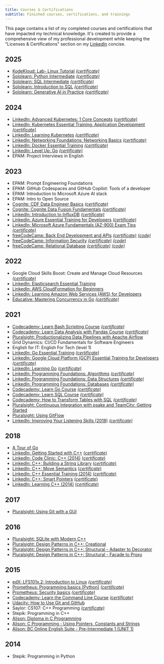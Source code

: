 ```yaml
---
title: Courses & Certifications
subtitle: Finished courses, certifications, and trainings
---
```


This page contains a list of my completed courses and certifications that have impacted my technical knowledge.
It's created to provide a comprehensive view of my professional development while keeping the "Licenses & Certifications" section on my [LinkedIn](https://www.linkedin.com/in/alexandear/) concise.

## 2025

- [KodeKloud: Lab- Linux Tutorial](https://learn.kodekloud.com/courses/lab-linux-tutorial) [*(certificate)*](https://learn.kodekloud.com/certificate/c2a85b0f-e1c3-4d5a-a172-8385b14f9c72)
- [Sololearn: Python Intermediate](https://www.sololearn.com/en/learn/courses/python-intermediate) [*(certificate)*](./../../doc/certificates/sololearn/Python_Intermediate_fc95abf4-90b4-4367-838f-ee0714c8acf4.pdf)
- [Sololearn: SQL Intermediate](https://www.sololearn.com/en/learn/courses/sql-intermediate) [*(certificate)*](./../../doc/certificates/sololearn/SQL_Intermediate_8aeb549a-6137-418e-9506-7d681b98d3ff.pdf)
- [Sololearn: Introduction to SQL](https://www.sololearn.com/en/learn/courses/sql-introduction) [*(certificate)*](./../../doc/certificates/sololearn/Introduction_to_SQL_9f78e421-1c25-4037-a125-4c91210cb5a5.pdf)
- [Sololearn: Generative AI in Practice](https://www.sololearn.com/en/learn/courses/genai-in-practice) [*(certificate)*](./../../doc/certificates/sololearn/Generative_AI_in_Practice_b742153f-9158-400b-8108-4d08bbbefae8.pdf)

## 2024

- [LinkedIn: Advanced Kubernetes: 1 Core Concepts](https://www.linkedin.com/learning/advanced-kubernetes-1-core-concepts) [*(certificate)*](https://www.linkedin.com/learning/certificates/d6d7f84555e9ba61262228104e6f83af7f3df1329333ad14ff4c38f9d336a518)
- [LinkedIn: Kubernetes Essential Training: Application Development](https://www.linkedin.com/learning/kubernetes-essential-training-application-development) [*(certificate)*](https://www.linkedin.com/learning/certificates/e9123a7b7c689db8ba45949cbf4934dbf7958855a628f949fcd1775605a735d1)
- [LinkedIn: Learning Kubernetes](https://www.linkedin.com/learning/learning-kubernetes-16086900) [*(certificate)*](https://www.linkedin.com/learning/certificates/d087b02a9237c52e243b4623b251994423e27a6806cf76ab30eac87a96bb9cb5)
- [LinkedIn: Networking Foundations: Networking Basics](https://www.linkedin.com/learning/networking-foundations-networking-basics) [*(certificate)*](https://www.linkedin.com/learning/certificates/54bf3adc4643ef628e7a717a1d3bc2cd2d1733fe8ea3893c6da4aed423a05f54)
- [LinkedIn: Docker Essential Training](https://www.linkedin.com/learning/docker-essential-training) [*(certificate)*](https://www.linkedin.com/learning/certificates/e6c2db71aa16a26b0f5af95af276622e06fd731f45c1d54d671e9e86c43f49bd)
- [LinkedIn: Level Up: Go](https://www.linkedin.com/learning/level-up-go) [*(certificate)*](https://www.linkedin.com/learning/certificates/c321b4737def67414b835c220515fd13cb1b1b496276278a23f6881c8fc9d943)
- EPAM: Project Interviews in English

## 2023

- EPAM: Prompt Engineering Foundations
- EPAM: GitHub Codespaces and GitHub Copilot: Tools of a developer
- EPAM: Introduction to Microsoft Azure AI stack
- EPAM: Intro to Open Source
- [Cognite: CDF Data Engineer Basics](https://learn.cognite.com/data-engineer-basics-integrations-assessment) [*(certificate)*](https://verify.skilljar.com/c/dkn826uf5fdq)
- [Cognite: Cognite Data Fusion Fundamentals](https://learn.cognite.com/cdf-fundamentals-assessment) [*(certificate)*](https://verify.skilljar.com/c/ejt6ys6qpcs2)
- [LinkedIn: Introduction to InfluxDB](https://www.linkedin.com/learning/influxdb-for-time-series-data-ingest-analyze-and-visualize-data-19238566) [*(certificate)*](https://www.linkedin.com/learning/certificates/e70a4caa2f930239e9b0d10c6d229821ab7e36ec94db0e8e9cd0adb65963adbd)
- [LinkedIn: Azure Essential Training for Developers](https://www.linkedin.com/learning/azure-essential-training-for-developers) [*(certificate)*](https://www.linkedin.com/learning/certificates/c7f6fa37698be8fc07d2f02f668ee8e8e9314b0a44bf7e9d0e3782ba6da956ad)
- [LinkedIn: Microsoft Azure Fundamentals (AZ-900) Exam Tips](https://www.linkedin.com/learning/microsoft-azure-fundamentals-az-900-exam-tips) [*(certificate)*](https://www.linkedin.com/learning/certificates/5c9021c463882c3ebed92b6a8781fa4a404e8de52a534aeeb88e08470ff21e9b)
- [freeCodeCamp: Back End Development and APIs](https://www.freecodecamp.org/learn/back-end-development-and-apis/) [*(certificate)*](https://www.freecodecamp.org/certification/alexandear/back-end-development-and-apis) [*(code)*](https://github.com/alexandear/freeCodeCamp/tree/main/backend-development)
- [freeCodeCamp: Information Security](https://www.freecodecamp.org/learn/information-security/) [*(certificate)*](https://www.freecodecamp.org/certification/alexandear/information-security-v7) [*(code)*](https://github.com/alexandear/freeCodeCamp/tree/main/information-security)
- [freeCodeCamp: Relational Database](https://www.freecodecamp.org/learn/relational-database/) [*(certificate)*](https://www.freecodecamp.org/certification/alexandear/relational-database-v8) [*(code)*](https://github.com/alexandear/freeCodeCamp/tree/main/relational-database)

## 2022

- Google Cloud Skills Boost: Create and Manage Cloud Resources [*(certificate)*](https://www.cloudskillsboost.google/public_profiles/289497b8-b9ea-47a9-9549-587ac9a1efae/badges/2697066)
- [LinkedIn: Elasticsearch Essential Training](https://www.linkedin.com/learning/elasticsearch-essential-training)
- [LinkedIn: AWS CloudFormation for Beginners](https://www.linkedin.com/learning/learning-aws-cloudformation)
- [LinkedIn: Learning Amazon Web Services (AWS) for Developers](https://www.linkedin.com/learning/learning-amazon-web-services-aws-for-developers-2)
- [Educative: Mastering Concurrency in Go](https://www.educative.io/courses/mastering-concurrency-in-go) [*(certificate)*](https://www.educative.io/verify-certificate/MjprXLC9JX4PwAy6xFRoM633Q0mZTZ)

## 2021

- [Codecademy: Learn Bash Scripting Course](https://www.codecademy.com/learn/bash-scripting) [*(certificate)*](https://www.codecademy.com/profiles/oleksandrRedko6704600618/certificates/37c55263a9f1b1f7603f7551c293ecbd)
- [Codecademy: Learn Data Analysis with Pandas Course](https://www.codecademy.com/learn/data-processing-pandas) [*(certificate)*](https://www.codecademy.com/profiles/oleksandrRedko6704600618/certificates/95dd3ed417d7d6c449afffc6401b310a)
- [Pluralsight: Productionalizing Data Pipelines with Apache Airflow](https://www.pluralsight.com/courses/productionalizing-data-pipelines-apache-airflow)
- Grid Dynamics: CI/CD Fundamentals for Software Engineers
- English for IT: English For Tech (level 1)
- [LinkedIn: Go Essential Training](https://www.linkedin.com/learning/go-essential-training-2018) [*(certificate)*](https://www.linkedin.com/learning/certificates/e7e3ba983f02a9a021b065464004da1da30fec9b3f60afeb6da0882e0ab7b926?trk=backfilled_certificate)
- [LinkedIn: Google Cloud Platform (GCP) Essential Training for Developers](https://www.linkedin.com/learning/google-cloud-platform-gcp-essential-training-for-developers) [*(certificate)*](https://www.linkedin.com/learning/certificates/3c9d868408e19be62e8cd6bc709dea1bfdbea93a51c1238e6788b24147e78d6d)
- [LinkedIn: Learning Go](https://www.linkedin.com/learning/learning-go-2021) [*(certificate)*](https://www.linkedin.com/learning/certificates/c9bc0bac9ed2769cb6bbbd2b39e152d868bc89d1119a97b966183adbaba8e0fc)
- [LinkedIn: Programming Foundations: Algorithms](https://www.linkedin.com/learning/programming-foundations-algorithms-2018) [*(certificate)*](https://www.linkedin.com/learning/certificates/08d9aeeedd2673fc1498fedc64835ef92ec52f53ffda4f7165578ca3fcc032f9)
- [LinkedIn: Programming Foundations: Data Structures](https://www.linkedin.com/learning/programming-foundations-data-structures-2019) [*(certificate)*](https://www.linkedin.com/learning/certificates/4f3f0d039667fcfce3a59bfa587deb5ef042a8dcf9a5a5b2e918ccb7fab44ef2)
- [LinkedIn: Programming Foundations: Databases](https://www.linkedin.com/learning/programming-foundations-databases-2) [*(certificate)*](https://www.linkedin.com/learning/certificates/9e25ea8055923676f479ca3337e73e5acaa5a0a12904496cb3c8459168660283)
- [Codecademy: Learn Go Course](https://www.codecademy.com/learn/learn-go) [*(certificate)*](https://www.codecademy.com/profiles/alexandear/certificates/60773d2e920679c8e46ff634b9ed2e6e)
- [Codecademy: Learn SQL Course](https://www.codecademy.com/learn/learn-sql) [*(certificate)*](https://www.codecademy.com/profiles/alexandear/certificates/042a4e5884e3eb6ea1f2a12be6abb851)
- [Codecademy: How to Transform Tables with SQL](https://www.codecademy.com/enrolled/courses/sql-table-transformation) [*(certificate)*](https://www.codecademy.com/profiles/alexandear/certificates/e5a7d252b2274abca4ea306d5fa4b4b6)
- [Pluralsight: Continuous Integration with psake and TeamCity: Getting Started](https://www.pluralsight.com/library/courses/continuous-integration-psake-teamcity-getting-started)
- [Pluralsight: Using GitFlow](https://www.pluralsight.com/library/courses/using-gitflow)
- [LinkedIn: Improving Your Listening Skills (2018)](https://www.linkedin.com/learning/improving-your-listening-skills-2018) [*(certificate)*](https://www.linkedin.com/learning/certificates/6c7c51f5d2557bd9b11468bcc02d855e4040a3df7e7c757962ff524eaddbd230)

## 2018

- [A Tour of Go](https://go.dev/tour)
- [LinkedIn: Getting Started with C++](https://www.linkedin.com/learning/paths/getting-started-with-c-plus-plus) [(*certificate*)](https://www.linkedin.com/learning/certificates/360ca8fdae247856f3d462074d619e20ff88c421257c1a353805303c592f3365)
- [LinkedIn: Code Clinic: C++ (2014)](https://www.linkedin.com/learning/code-clinic-c-plus-plus-2014) [(*certificate*)](https://www.linkedin.com/learning/certificates/21368f481037173ec9b0f99ca8db0685292276548982c6f07718349e66a5cb09)
- [LinkedIn: C++: Building a String Library](https://www.linkedin.com/learning/c-plus-plus-building-a-string-library) [(*certificate*)](https://www.linkedin.com/learning/certificates/0c3f4ad9eca128776f47a332077010fba9d1bee63dfcb5fbd7c77ea4a7c76a83)
- [LinkedIn: C++: Move Semantics](https://www.linkedin.com/learning/c-plus-plus-move-semantics) [(*certificate*)](https://www.linkedin.com/learning/certificates/f30a4837d8d660b2552e6f855d3dd343119317a16f02729659e887e9667f400b)
- [LinkedIn: C++ Essential Training (2014)](https://www.linkedin.com/learning/c-plus-plus-essential-training-2014) [(*certificate*)](https://www.linkedin.com/learning/certificates/740c38ae6c057b696d1b27e415a19bac4aa1a2430f56c1775d0d2298c1d072a1)
- [LinkedIn: C++: Smart Pointers](https://www.linkedin.com/learning/c-plus-plus-smart-pointers) [(*certificate*)](https://www.linkedin.com/learning/certificates/7829232e2957142ebebf2d982eefa5c1357357f49ce202cb85426074966251d5)
- [LinkedIn: Learning C++ (2014)](https://www.linkedin.com/learning/learning-c-plus-plus-2014) [(*certificate*)](https://www.linkedin.com/learning/certificates/65432529dd902d7cad7a472d58a70bdee876c1c53bfdaed039634144d62b13a6)

## 2017

- [Pluralsight: Using Git with a GUI](https://www.pluralsight.com/library/courses/git-using-gui)

## 2016

- [Pluralsight: SQLite with Modern C++](https://app.pluralsight.com/library/courses/sqlite-modern-cplusplus/table-of-contents)
- [Pluralsight: Design Patterns in C++: Creational](https://app.pluralsight.com/library/courses/design-patterns-cpp-creational/table-of-contents)
- [Pluralsight: Design Patterns in C++: Structural - Adapter to Decorator](https://app.pluralsight.com/library/courses/design-patterns-cpp-structural-adapter-decorator/table-of-contents)
- [Pluralsight: Design Patterns in C++: Structural - Façade to Proxy](https://app.pluralsight.com/library/courses/design-patterns-cpp-structural-facade-proxy/table-of-contents)

## 2015

- [edX: LFS101x.2: Introduction to Linux](https://www.edx.org/learn/linux/the-linux-foundation-introduction-to-linux) [*(certificate)*](https://verify.edx.org/cert/26be48d79e194fdf9d74bb4346cde471)
- [Prometheus: Programming basics (Python)](https://prometheus.org.ua/prometheus-free/programming-basics/) [*(certificate)*](https://certs.prometheus.org.ua/downloads/980b47871d0949bdb42a180656780831/Certificate.pdf)
- [Prometheus: Security basics](https://prometheus.org.ua/prometheus-free/info-security-basics/) [*(certificate)*](https://certs.prometheus.org.ua/downloads/666c791ffc4a4927ac3e5527f104d53a/Certificate.pdf)
- [Codecademy: Learn the Command Line Course](https://www.codecademy.com/learn/learn-the-command-line) [*(certificate)*](https://www.codecademy.com/profiles/alexandear/certificates/c87ba0541f8be78bc2f4ba1128233f6f)
- [Udacity: How to Use Git and GitHub](https://www.udacity.com/course/how-to-use-git-and-github--ud775)
- Saylor: CS107: C++ Programming [*(certificate)*](./../../doc/certificates/saylor.org/Course_Completion_Certificate_CS107_C_Programming.pdf)
- Stepik: Programming in C++
- [Alison: Diploma in C Programming](https://alison.com/course/diploma-in-c-programming-old)
- [Alison: C Programming - Using Pointers, Constants and Strings](https://alison.com/course/c-programming-using-pointers-constants-and-strings-old)
- [Alison: BC Online English Suite - Pre-Intermediate 1 (UNIT 1)](https://alison.com/course/bc-pre-intermediate-1-unit-1-old)

## 2014

- Stepik: Programming in Python
